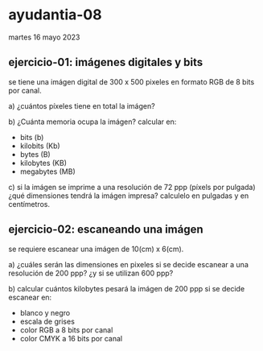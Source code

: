 # ayudantia-08

martes 16 mayo 2023

## ejercicio-01: imágenes digitales y bits

se tiene una imágen digital de 300 x 500 pixeles en formato RGB de 8 bits por canal.

a) ¿cuántos píxeles tiene en total la imágen?

b) ¿Cuánta memoria ocupa la imágen? calcular en:

- bits (b)
- kilobits (Kb)
- bytes (B)
- kilobytes (KB)
- megabytes (MB)

c) si la imágen se imprime a una resolución de 72 ppp (píxels por pulgada) ¿qué dimensiones tendrá la imágen impresa? calculelo en pulgadas y en centímetros.

## ejercicio-02: escaneando una imágen

se requiere escanear una imágen de 10(cm) x 6(cm).

a) ¿cuáles serán las dimensiones en pixeles si se decide escanear a una resolución de 200 ppp? ¿y si se utilizan 600 ppp?

b) calcular cuántos kilobytes pesará la imágen de 200 ppp si se decide escanear en:

- blanco y negro
- escala de grises
- color RGB a 8 bits por canal
- color CMYK a 16 bits por canal
